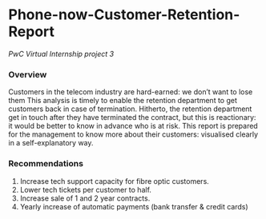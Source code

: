 # Phone-now-Customer-Retention-Report
*PwC Virtual Internship project 3*

### Overview
Customers in the telecom industry are hard-earned: we don’t want to lose them
This analysis is timely to enable the retention department to get customers back 
in case of termination. 
Hitherto, the retention department get in touch after they have terminated the 
contract, but this is reactionary: it would be better to know in advance who is 
at risk. 
This report is prepared for the management to know more about their customers: 
visualised clearly in a self-explanatory way.

### Recommendations
1) Increase tech support capacity for fibre optic customers.
2) Lower tech tickets per customer to half.
3) Increase sale of 1 and 2 year contracts.
4) Yearly increase of automatic payments (bank transfer & credit cards)
